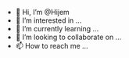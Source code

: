 - 👋 Hi, I’m @Hijem
- 👀 I’m interested in ...
- 🌱 I’m currently learning ...
- 💞️ I’m looking to collaborate on ...
- 📫 How to reach me ...

<!---
Hijem/Hijem is a ✨ special ✨ repository because its `README.md` (this file) appears on your GitHub profile.
You can click the Preview link to take a look at your changes.
--->
